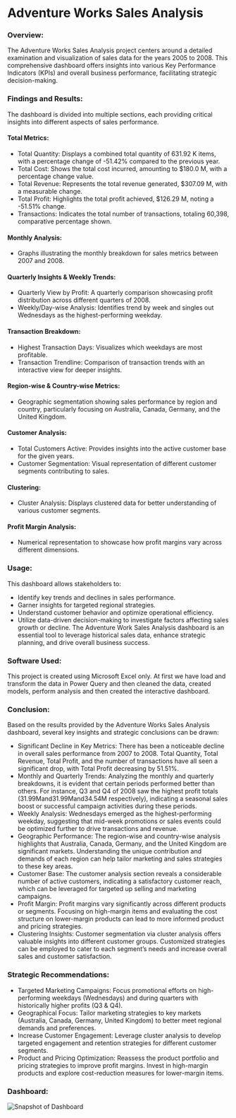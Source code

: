 # Adventure Works Sales Analysis
### Overview: 
The Adventure Works Sales Analysis project centers around a detailed examination and visualization of sales data for the years 2005 to 2008. This comprehensive dashboard offers insights into various Key Performance Indicators (KPIs) and overall business performance, facilitating strategic decision-making.
### Findings and Results:
The dashboard is divided into multiple sections, each providing critical insights into different aspects of sales performance.
####	Total Metrics:
+	Total Quantity: Displays a combined total quantity of 631.92 K items, with a percentage change of -51.42% compared to the previous year.
+	Total Cost: Shows the total cost incurred, amounting to $180.0 M, with a percentage change value.
+	Total Revenue: Represents the total revenue generated, $307.09 M, with a measurable change.
+	Total Profit: Highlights the total profit achieved, $126.29 M, noting a -51.51% change.
+	Transactions: Indicates the total number of transactions, totaling 60,398, comparative percentage shown.
####	Monthly Analysis:
+	Graphs illustrating the monthly breakdown for sales metrics between 2007 and 2008.
####	Quarterly Insights & Weekly Trends:
+	Quarterly View by Profit: A quarterly comparison showcasing profit distribution across different quarters of 2008.
+	Weekly/Day-wise Analysis: Identifies trend by week and singles out Wednesdays as the highest-performing weekday.
####	Transaction Breakdown:
+	Highest Transaction Days: Visualizes which weekdays are most profitable.
+	Transaction Trendline: Comparison of transaction trends with an interactive view for deeper insights.
####	Region-wise & Country-wise Metrics:
+	Geographic segmentation showing sales performance by region and country, particularly focusing on Australia, Canada, Germany, and the United Kingdom.
####	Customer Analysis:
+	Total Customers Active: Provides insights into the active customer base for the given years.
+	Customer Segmentation: Visual representation of different customer segments contributing to sales.
####	Clustering:
+	Cluster Analysis: Displays clustered data for better understanding of various customer segments.
####	Profit Margin Analysis:
+	Numerical representation to showcase how profit margins vary across different dimensions.
### Usage:
This dashboard allows stakeholders to:
+	Identify key trends and declines in sales performance.
+	Garner insights for targeted regional strategies.
+	Understand customer behavior and optimize operational efficiency.
+	Utilize data-driven decision-making to investigate factors affecting sales growth or decline.
The Adventure Work Sales Analysis dashboard is an essential tool to leverage historical sales data, enhance strategic planning, and drive overall business success.

### Software Used: 
This project is created using Microsoft Excel only. At first we have load and transform the data in Power Query and then cleaned the data, created models, perform analysis and then created the interactive dashboard.
### Conclusion: 
Based on the results provided by the Adventure Works Sales Analysis dashboard, several key insights and strategic conclusions can be drawn:
+	Significant Decline in Key Metrics: There has been a noticeable decline in overall sales performance from 2007 to 2008. Total Quantity, Total Revenue, Total Profit, and the number of transactions have all seen a significant drop, with Total Profit decreasing by 51.51%.
+	Monthly and Quarterly Trends: Analyzing the monthly and quarterly breakdowns, it is evident that certain periods performed better than others. For instance, Q3 and Q4 of 2008 saw the highest profit totals (31.99Mand31.99Mand34.54M respectively), indicating a seasonal sales boost or successful campaign activities during these periods.
+	Weekly Analysis: Wednesdays emerged as the highest-performing weekday, suggesting that mid-week promotions or sales events could be optimized further to drive transactions and revenue.
+	Geographic Performance: The region-wise and country-wise analysis highlights that Australia, Canada, Germany, and the United Kingdom are significant markets. Understanding the unique contribution and demands of each region can help tailor marketing and sales strategies to these key areas.
+	Customer Base: The customer analysis section reveals a considerable number of active customers, indicating a satisfactory customer reach, which can be leveraged for targeted up selling and marketing campaigns.
+	Profit Margin: Profit margins vary significantly across different products or segments. Focusing on high-margin items and evaluating the cost structure on lower-margin products can lead to more informed product and pricing strategies.
+	Clustering Insights: Customer segmentation via cluster analysis offers valuable insights into different customer groups. Customized strategies can be employed to cater to each segment’s needs and increase overall sales and customer satisfaction.
### Strategic Recommendations:
+	Targeted Marketing Campaigns: Focus promotional efforts on high-performing weekdays (Wednesdays) and during quarters with historically higher profits (Q3 & Q4).
+	Geographical Focus:  Tailor marketing strategies to key markets (Australia, Canada, Germany, United Kingdom) to better meet regional demands and preferences.
+	Increase Customer Engagement: Leverage cluster analysis to develop targeted engagement and retention strategies for different customer segments.
+	Product and Pricing Optimization: Reassess the product portfolio and pricing strategies to improve profit margins. Invest in high-margin products and explore cost-reduction measures for lower-margin items.

### Dashboard:

![Snapshot of Dashboard](https://github.com/user-attachments/assets/06c286d9-3321-40a4-9adc-a47e72fd14fa)

